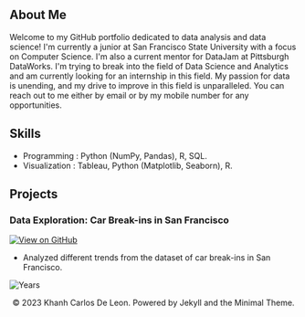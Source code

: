 ## About Me

Welcome to my GitHub portfolio dedicated to data analysis and data science! I'm currently a junior at San Francisco State University with a focus on Computer Science. I'm also a current mentor for DataJam at Pittsburgh DataWorks. I'm trying to break into the field of Data Science and Analytics and am currently looking for an internship in this field. My passion for data is unending, and my drive to improve in this field is unparalleled. You can reach out to me either by email or by my mobile number for any opportunities.

## Skills
-  Programming : Python (NumPy, Pandas), R, SQL.
-  Visualization : Tableau, Python (Matplotlib, Seaborn), R.

## Projects

### Data Exploration: Car Break-ins in San Francisco
[![View on GitHub](https://img.shields.io/badge/GitHub-View_on_GitHub-blue?logo=GitHub)](https://github.com/cmeddata/sf-car-breakins-analysis/blob/main/README.md)

- Analyzed different trends from the dataset of car break-ins in San Francisco.

![Years](https://github.com/cmeddata/cmeddata.github.io/assets/124543750/884d1331-7e58-4fba-8334-c3e9216da0ff)


<center>© 2023 Khanh Carlos De Leon. Powered by Jekyll and the Minimal Theme.</center>
